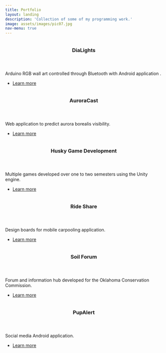 ```yaml
---
title: Portfolio
layout: landing
description: 'Collection of some of my programming work.'
image: assets/images/pic07.jpg
nav-menu: true
---
```


<!-- Main -->
<div id="main">

<!-- One -->
<!-- <section id="one">
	<div class="inner">
		<header class="major">
			<h2>Sed amet aliquam</h2>
		</header>
		<p>Nullam et orci eu lorem consequat tincidunt vivamus et sagittis magna sed nunc rhoncus condimentum sem. In efficitur ligula tate urna. Maecenas massa vel lacinia pellentesque lorem ipsum dolor. Nullam et orci eu lorem consequat tincidunt. Vivamus et sagittis libero. Nullam et orci eu lorem consequat tincidunt vivamus et sagittis magna sed nunc rhoncus condimentum sem. In efficitur ligula tate urna.</p>
	</div>
</section> -->

<!-- Two -->

<!-- DiaLights -->
<section id="two" class="spotlights">
	<section>
		<a href="dialights.html" class="image">
			<img src="assets/images/dialights.png" alt="" data-position="top center" />
		</a>
		<div class="content">
			<div class="inner">
				<header class="major">
					<h3>DiaLights</h3>
				</header>
				<p>Arduino RGB wall art controlled through Bluetooth with Android application .</p>
				<ul class="actions">
					<li><a href="dialights.html" class="button">Learn more</a></li>
				</ul>
			</div>
		</div>
	</section>
<!-- AuroraCast -->
	<section>
		<a href="auroracast.html" class="image">
			<img src="assets/images/auroracast.png" alt="" data-position="center center" />
		</a>
		<div class="content">
			<div class="inner">
				<header class="major">
					<h3>AuroraCast</h3>
				</header>
				<p>Web application to predict aurora borealis visibility.</p>
				<ul class="actions">
					<li><a href="auroracast.html" class="button">Learn more</a></li>
				</ul>
			</div>
		</div>
	</section>
<!-- HGD -->
	<section>
		<a href="hgd.html" class="image">
			<img src="assets/images/hgd.png" alt="" data-position="top center" />
		</a>
		<div class="content">
			<div class="inner">
				<header class="major">
					<h3>Husky Game Development</h3>
				</header>
				<p>Multiple games developed over one to two semesters using the Unity engine.</p>
				<ul class="actions">
					<li><a href="hgd.html" class="button">Learn more</a></li>
				</ul>
			</div>
		</div>
	</section>
<!-- RideShare -->
	<section>
		<a href="rideshare.html" class="image">
			<img src="assets/images/rideshare.png" alt="" data-position="25% 25%" />
		</a>
		<div class="content">
			<div class="inner">
				<header class="major">
					<h3>Ride Share </h3>
				</header>
				<p>Design boards for mobile carpooling application.</p>
				<ul class="actions">
					<li><a href="rideshare.html" class="button">Learn more</a></li>
				</ul>
			</div>
		</div>
	</section>
<!-- Soil Forum -->
	<section>
		<a href="ruby-forum.html" class="image">
			<img src="assets/images/rubysoil.png" alt="" data-position="top center" />
		</a>
		<div class="content">
			<div class="inner">
				<header class="major">
					<h3>Soil Forum</h3>
				</header>
				<p>Forum and information hub developed for the Oklahoma Conservation Commission.</p>
				<ul class="actions">
					<li><a href="ruby-forum.html" class="button">Learn more</a></li>
				</ul>
			</div>
		</div>
	</section>
<!-- PupAlert -->
	<section>
		<a href="pupalert.html" class="image">
			<img src="assets/images/pupalert.png" alt="" data-position="top center" />
		</a>
		<div class="content">
			<div class="inner">
				<header class="major">
					<h3>PupAlert</h3>
				</header>
				<p>Social media Android application.</p>
				<ul class="actions">
					<li><a href="pupalert.html" class="button">Learn more</a></li>
				</ul>
			</div>
		</div>
	</section>

</section>

</div>
